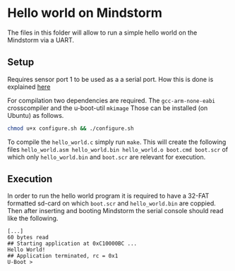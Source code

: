 # Hello world on Mindstorm
The files in this folder will allow to run a simple hello world on the Mindstorm via a UART.

## Setup
Requires sensor port 1 to be used as a a serial port. How this is done is explained [here](https://botbench.com/blog/2013/08/15/ev3-creating-console-cable/)

For compilation two dependencies are required. The `gcc-arm-none-eabi` crosscompiler and the u-boot-util `mkimage`
Those can be installed (on Ubuntu) as follows.
```sh
chmod u+x configure.sh && ./configure.sh
```

To compile the `hello_world.c` simply run `make`. This will create the following files `hello_world.asm hello_world.bin hello_world.o boot.cmd boot.scr` of which only `hello_world.bin` and `boot.scr` are relevant for execution.

## Execution
In order to run the hello world program it is required to have a 32-FAT formatted sd-card on which `boot.scr` and `hello_world.bin` are coppied.
Then after inserting and booting Mindstorm the serial console should read like the following.
```
[...]
60 bytes read
## Starting application at 0xC10000BC ...
Hello World!
## Application terminated, rc = 0x1
U-Boot >
``` 
